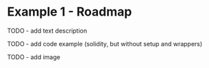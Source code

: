 # Example 1 - Roadmap

TODO - add text description

TODO - add code example \(solidity, but without setup and wrappers\)

TODO - add image

